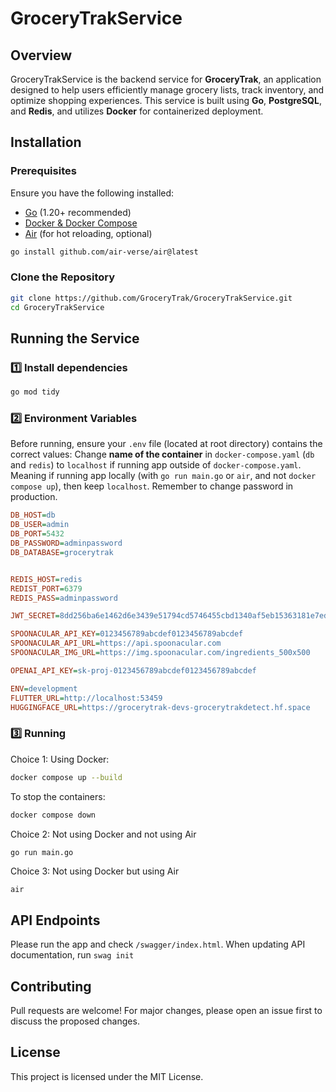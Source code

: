 # GroceryTrakService

## Overview
GroceryTrakService is the backend service for **GroceryTrak**, an application designed to help users efficiently manage grocery lists, track inventory, and optimize shopping experiences. This service is built using **Go**, **PostgreSQL**, and **Redis**, and utilizes **Docker** for containerized deployment.

## Installation

### **Prerequisites**
Ensure you have the following installed:
- [Go](https://go.dev/dl/) (1.20+ recommended)
- [Docker & Docker Compose](https://docs.docker.com/get-docker/)
- [Air](https://github.com/cosmtrek/air) (for hot reloading, optional)
```sh
go install github.com/air-verse/air@latest
```

### **Clone the Repository**
```sh
git clone https://github.com/GroceryTrak/GroceryTrakService.git
cd GroceryTrakService
```

## **Running the Service**

### **1️⃣ Install dependencies**
```sh
go mod tidy
```


### **2️⃣ Environment Variables**
Before running, ensure your `.env` file (located at root directory) contains the correct values:
Change **name of the container** in `docker-compose.yaml` (`db` and `redis`) to `localhost` if running app outside of `docker-compose.yaml`. Meaning if running app locally (with `go run main.go` or `air`, and not `docker compose up`), then keep `localhost`. Remember to change password in production.

```ini
DB_HOST=db
DB_USER=admin
DB_PORT=5432
DB_PASSWORD=adminpassword
DB_DATABASE=grocerytrak


REDIS_HOST=redis
REDIST_PORT=6379
REDIS_PASS=adminpassword

JWT_SECRET=8dd256ba6e1462d6e3439e51794cd5746455cbd1340af5eb15363181e7edc73a

SPOONACULAR_API_KEY=0123456789abcdef0123456789abcdef
SPOONACULAR_API_URL=https://api.spoonacular.com
SPOONACULAR_IMG_URL=https://img.spoonacular.com/ingredients_500x500

OPENAI_API_KEY=sk-proj-0123456789abcdef0123456789abcdef

ENV=development
FLUTTER_URL=http://localhost:53459
HUGGINGFACE_URL=https://grocerytrak-devs-grocerytrakdetect.hf.space
```


### **3️⃣ Running**
Choice 1: Using Docker:
```sh
docker compose up --build
```

To stop the containers:
```sh
docker compose down
```

Choice 2: Not using Docker and not using Air
```sh
go run main.go
```

Choice 3: Not using Docker but using Air
```
air
```

## **API Endpoints**
Please run the app and check `/swagger/index.html`.
When updating API documentation, run `swag init`

## **Contributing**
Pull requests are welcome! For major changes, please open an issue first to discuss the proposed changes.

## **License**
This project is licensed under the MIT License.

